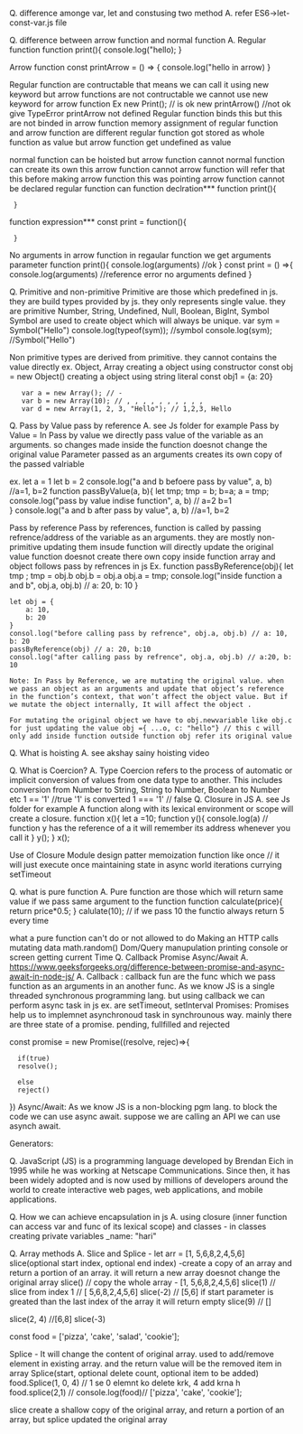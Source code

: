 
Q. difference amonge var, let and constusing two method
A. refer ES6->let-const-var.js file

Q. difference between arrow function and normal function
A. Regular function
   function print(){
    console.log("hello);
   } 

   Arrow function
   const printArrow = () => {
    console.log("hello in arrow)
   }

   Regular function are contructable that means we can  call it using new keyword but arrow functions are not contructable we cannot use new keyword  for arrow function
   Ex new Print(); // is ok new printArrow() //not ok give TypeError printArrow not defined
   Regular function binds this but this are not binded in arrow function
   memory assignment of regular function and arrow function are different regular function got stored as whole function as value but arrow function get undefined as value

  normal function can be hoisted but arrow function cannot
  normal function can create its own this arrow function cannot arrow function  will refer that this before making arrow function this was pointing
  arrow function cannot be declared regular function can
  function declration***
       function print(){

     }
  function expression***
       const print = function(){

     }
  No arguments in arrow function in regaular function we get arguments parameter
  function print(){
    console.log(arguments) //ok
  }
  const print = () =>{
    console.log(arguments) //reference error no arguments defined
  }

Q. Primitive and non-primitive
   Primitive are those which predefined in js. they are build types provided by js. they only represents single value. they are primitive
   Number, String, Undefined, Null, Boolean, BigInt, Symbol
   Symbol are used to create object which will always be unique.
       var sym = Symbol("Hello")
       console.log(typeof(sym)); //symbol
       console.log(sym); //Symbol("Hello")

   Non primitive types are derived from primitive. 
   they cannot contains the value directly
   ex. Object, Array
       creating a object using constructor
       const obj = new Object()
       creating a object using string literal
       const obj1 = {a: 20}

       var a = new Array(); // -
       var b = new Array(10); // , , , , , , , , , ,
       var d = new Array(1, 2, 3, "Hello"); // 1,2,3, Hello
    
Q. Pass by Value pass by reference
A. see Js folder for example
   Pass by Value = In Pass by value we directly pass value of the variable as an arguments. so changes made inside the function doesnot change the original value
   Parameter passed as an  arguments creates its own copy of the passed valriable

   ex. 
     let a = 1
     let b = 2
     console.log("a and b befoere pass by value", a, b) //a=1, b=2
     function passByValue(a, b){
        let tmp;
        tmp = b;
        b=a;
        a = tmp;
        console.log("pass by value indise function", a, b) // a=2 b=1    
    }
    console.log("a and b after pass by value", a, b) //a=1, b=2

  Pass by reference
  Pass by references, function is called by passing refrence/address of the  variable as an arguments. they are mostly non-primitive
  updating them insude function will directly update the original value
  function doesnot create there own copy inside function
  array and object follows pass by refrences in js
  Ex. 
    function passByReference(obj){
        let tmp ;
        tmp = obj.b
        obj.b = obj.a
        obj.a = tmp;
        console.log("inside function a and b", obj.a, obj.b) // a: 20, b: 10
    }

    let obj = {
        a: 10,
        b: 20
    }
    consol.log("before calling pass by refrence", obj.a, obj.b) // a: 10, b: 20
    passByReference(obj) // a: 20, b:10
    consol.log("after calling pass by refrence", obj.a, obj.b) // a:20, b: 10

    Note: In Pass by Reference, we are mutating the original value. when we pass an object as an arguments and update that object’s reference in the function’s context, that won’t affect the object value. But if we mutate the object internally, It will affect the object .

    For mutating the original object we have to obj.newvariable like obj.c
    for just updating the value obj ={ ...o, c: "hello"} // this c will only add inside function outside function obj refer its original value

Q. What is hoisting 
A. see akshay sainy hoisting video

Q. What is Coercion?
A. Type Coercion refers to the process of automatic or implicit conversion of values from one data type to another. This includes conversion from Number   to String, String to Number, Boolean to Number etc
    1 == '1' //true '1' is converted 
    1 === '1' // false
Q. Closure in JS
A. see Js folder  for example
   A function along with its lexical environment or scope will create a closure.
   function x(){
    let a =10;
    function y(){
        console.log(a) // function y has the reference of a it will remember its address whenever you call it
    }
    y();
   }
   x();

   Use of Closure
   Module design patter
   memoization
   function like once // it will just execute once
   maintaining state in async world
   iterations
   currying
   setTimeout

Q. what is pure function 
A. Pure function are those which will return same value if we pass same argument to the function
   function calculate(price){
      return price*0.5;
   }
   calulate(10); // if we pass 10 the functio always return 5 every time

   what a pure function can't do or not allowed to do
   Making an HTTP calls
   mutating data
   math.random()
   Dom/Query manupulation
   printing console or screen
   getting current Time
Q. Callback Promise Async/Await
A. https://www.geeksforgeeks.org/difference-between-promise-and-async-await-in-node-js/
A. Callback : callback fun are the func which we pass function as an arguments in an another func. As we know JS is a single threaded synchronous  programming lang. but using callback we can perform async task in js ex. are setTimeout, setInterval 
   Promises: Promises help us to implemnet asynchronoud task in synchrounous way. mainly there are three state of a promise. pending, fullfilled and rejected

   const promise = new Promise((resolve, rejec)=>{

      if(true)
      resolve();

      else
      reject()

   })
Async/Await: As we know JS is a non-blocking pgm lang. to block the code we can use async await.
 suppose we are calling an API we can use asynch await.

Generators: 

Q. JavaScript (JS) is a programming language developed by Brendan Eich in 1995 while he was working at Netscape Communications. Since then, it has been widely adopted and is now used by millions of developers around the world to create interactive web pages, web applications, and mobile applications.  

Q. How we can achieve encapsulation in js
A. using closure (inner function can access var and func of its lexical scope)  and classes - in classes creating private variables _name: "hari"

Q. Array methods
A. Slice and Splice - 
let arr = [1, 5,6,8,2,4,5,6]
slice(optional start index, optional end index) -create a copy of an array and return a portion of an array. it will return a new array doesnot change the original array
slice() // copy the whole array - [1, 5,6,8,2,4,5,6]
slice(1) //  slice from index 1 // [ 5,6,8,2,4,5,6]
slice(-2) // [5,6]
if start parameter is greated than the last index of the array it will return empty
slice(9) // []

slice(2, 4) //[6,8]
slice(-3)

const food = ['pizza', 'cake', 'salad', 'cookie'];

Splice - It will change the content of original array. used to add/remove element in existing array. and the return value will be the removed item in array
Splice(start, optional delete count, optional item to be added)
food.Splice(1, 0, 4) // 1 se 0 elemnt ko delete krk, 4 add krna h
food.splice(2,1) // 
console.log(food)// ['pizza', 'cake', 'cookie'];

slice create a shallow copy of the original array, and return a portion of an array, but splice updated the original array








